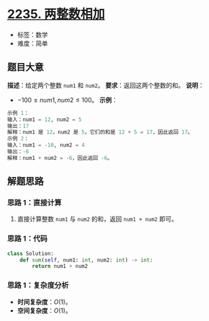 # [2235. 两整数相加](https://leetcode.cn/problems/add-two-integers/)
- 标签：数学
- 难度：简单
## 题目大意
**描述**：给定两个整数 `num1` 和 `num2`。
**要求**：返回这两个整数的和。
**说明**：
- $-100 \le num1, num2 \le 100$。
**示例**：
```python
示例 1：
输入：num1 = 12, num2 = 5
输出：17
解释：num1 是 12，num2 是 5，它们的和是 12 + 5 = 17，因此返回 17。
示例 2：
输入：num1 = -10, num2 = 4
输出：-6
解释：num1 + num2 = -6，因此返回 -6。
```
## 解题思路
### 思路 1：直接计算
1. 直接计算整数 `num1` 与 `num2` 的和，返回 `num1 + num2` 即可。
### 思路 1：代码
```python
class Solution:
    def sum(self, num1: int, num2: int) -> int:
        return num1 + num2
```
### 思路 1：复杂度分析
- **时间复杂度**：$O(1)$。
- **空间复杂度**：$O(1)$。

